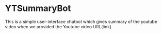 # YTSummaryBot
This is a simple user-interface chatbot which gives summary of the youtube video when we provided the Youtube video URL(link).
